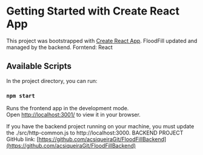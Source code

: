 # Getting Started with Create React App

This project was bootstrapped with [Create React App](https://github.com/facebook/create-react-app).
FloodFill updated and managed by the backend.
Forntend: React

## Available Scripts

In the project directory, you can run:

### `npm start`
Runs the frontend app in the development mode.\
Open [http://localhost:3001/](http://localhost:3001/) to view it in your browser.

If you have the backend project running on your machine, you must update the ./src/http-common.js to http://localhost:3000.
BACKEND PROJECT
GitHub link: [https://github.com/acsiqueiraGit/FloodFillBackend](https://github.com/acsiqueiraGit/FloodFillBackend)


